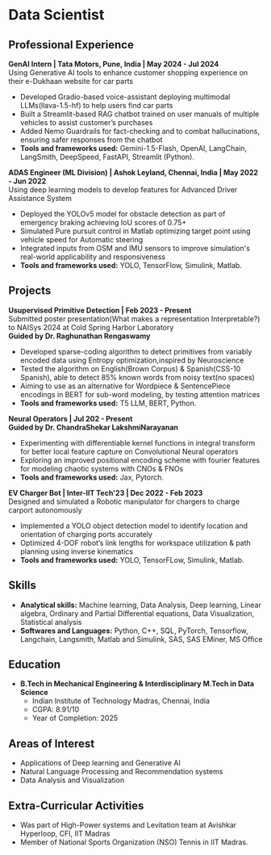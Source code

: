 # Data Scientist

## Professional Experience
**GenAI Intern | Tata Motors, Pune, India | May 2024 - Jul 2024**
<br>
Using Generative AI tools to enhance customer shopping experience on their e-Dukhaan website for car parts
* Developed Gradio-based voice-assistant deploying multimodal LLMs(llava-1.5-hf) to help users find car parts
* Built a Streamlit-based RAG chatbot trained on user manuals of multiple vehicles to assist customer’s purchases
* Added Nemo Guardrails for fact-checking and to combat hallucinations, ensuring safer responses from the chatbot
* **Tools and frameworks used:** Gemini-1.5-Flash, OpenAI, LangChain, LangSmith, DeepSpeed, FastAPI, Streamlit (Python).

**ADAS Engineer (ML Division) | Ashok Leyland, Chennai, India | May 2022 - Jun 2022**
<br>
Using deep learning models to develop features for Advanced Driver Assistance System
* Deployed the YOLOv5 model for obstacle detection as part of emergency braking achieving IoU scores of 0.75+
* Simulated Pure pursuit control in Matlab optimizing target point using vehicle speed for Automatic steering
* Integrated inputs from OSM and IMU sensors to improve simulation's real-world applicability and responsiveness
* **Tools and frameworks used:** YOLO, TensorFlow, Simulink, Matlab.

## Projects

**Usupervised Primitive Detection | Feb 2023 - Present**
<br>
Submitted poster presentation(What makes a representation Interpretable?) to NAISys 2024 at Cold Spring Harbor Laboratory
<br>
**Guided by Dr. Raghunathan Rengaswamy**
* Developed sparse-coding algorithm to detect primitives from variably encoded data using Entropy optimization,inspired by Neuroscience
* Tested the algorithm on English(Brown Corpus) & Spanish(CSS-10 Spanish), able to detect 85% known words from noisy text(no spaces)
* Aiming to use as an alternative for Wordpiece & SentencePiece encodings in BERT for sub-word modeling, by testing attention matrices
* **Tools and frameworks used:** T5 LLM, BERT, Python.


**Neural Operators | Jul 202 - Present**
<br>
**Guided by Dr. ChandraShekar LakshmiNarayanan**
* Experimenting with differentiable kernel functions in integral transform for better local feature capture on Convolutional Neural operators
* Exploring an improved positional encoding scheme with fourier features for modeling chaotic systems with CNOs & FNOs
* **Tools and frameworks used:** Jax, Pytorch.

**EV Charger Bot | Inter-IIT Tech'23 | Dec 2022 - Feb 2023**
<br>
Designed and simulated a Robotic manipulator for chargers to charge carport autonomously
* Implemented a YOLO object detection model to identify location and orientation of charging ports accurately
* Optimized 4-DOF robot’s link lengths for workspace utilization & path planning using inverse kinematics
* **Tools and frameworks used:** YOLO, TensorFLow, Simulink, Matlab.

## Skills

* **Analytical skills:** Machine learning, Data Analysis, Deep learning, Linear algebra, Ordinary and Partial Differential equations, Data Visualization, Statistical analysis
* **Softwares and Languages:** Python, C++, SQL, PyTorch, Tensorflow, Langchain, Langsmith, Matlab and Simulink, SAS, SAS EMiner, MS Office

## Education

* **B.Tech in Mechanical Engineering & Interdisciplinary M.Tech in Data Science**
    * Indian Institute of Technology Madras, Chennai, India
    * CGPA: 8.91/10
    * Year of Completion: 2025
## Areas of Interest

* Applications of Deep learning and Generative AI
* Natural Language Processing and Recommendation systems
* Data Analysis and Visualization 

## Extra-Curricular Activities
* Was part of High-Power systems and Levitation team at Avishkar Hyperloop, CFI, IIT Madras
* Member of National Sports Organization (NSO) Tennis in IIT Madras.
